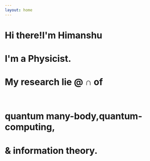 ```yaml
---
layout: home
---
```


<script>
    // use a script tag or an external JS file
    document.addEventListener("DOMContentLoaded", (event) => {
        gsap.registerPlugin(ScrollTrigger);

const textElements = gsap.utils.toArray('.text');

textElements.forEach(text => {
  gsap.to(text, {
    backgroundSize: '100%',
    ease: 'none',
    scrollTrigger: {
      trigger: text,
      start: 'center 80%',
      end: 'center 20%',
      scrub: true,
    },
  });
});
    });
   
 </script>


<h1 class="text">Hi there!<span>I'm Himanshu</span></h1>
<h1 class="text">I'm a Physicist.<span><a style = "color: #fdfdfd !important;" href = "/about/">broadly speaking!</a></span></h1>
<h1 class="text"> My research lie @ &cap; of <span><a style = "color: #fdfdfd !important;" href="/research/">more specifically?</a></span></h1>
<h1 class="text">quantum many-body,<span>quantum-computing,</span></h1>
<h1 class="text">& information theory.<span><a style = "color: #fdfdfd !important;" href = "/contact/">Let's connect!</a></span></h1>


<!-- <a href="https://stacksorted.com/text-effects/minh-pham" target="_blank">SOURCE</a> -->

<!-- <div id="sentence-wrapper">
                <h5 class="sentence">
                    <span>I transform</span>
                    <span> coffee </span>
                    <span>into</span>
                    <div class="words words-1">
                        <span>idea</span>
                        <span>happiness</span>
                        <span>article</span>
                        <span>answer</span>
                        <span>learning</span>
                        <span>website</span>
                    </div>
                </h5>
</div>

&nbsp; -->


<!-- 

<div class="image-container">
    <img src="//img/img.jpg" alt="Image" />
    <p class="text-content">
            I am a physicist broadly interested in the ideas at the intersection between condensed matter theory, quantum computing, and information theory.
            A significant fraction of my research is naturally devoted to the development and use of quantum algorithms and simulations.
            I'm also interested in studying quantum information scrambling in many-body systems.
    </p>
</div>

&nbsp; -->
